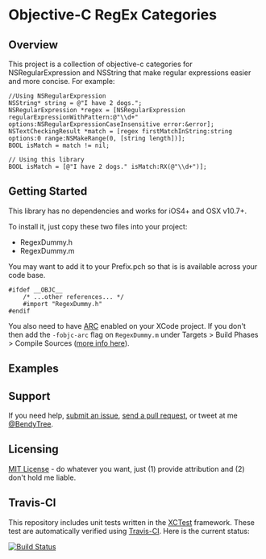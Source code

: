 
# Objective-C RegEx Categories

## Overview

This project is a collection of objective-c categories for NSRegularExpression and NSString that make regular expressions easier and more concise. For example:

```objc
//Using NSRegularExpression
NSString* string = @"I have 2 dogs.";
NSRegularExpression *regex = [NSRegularExpression regularExpressionWithPattern:@"\\d+" options:NSRegularExpressionCaseInsensitive error:&error];
NSTextCheckingResult *match = [regex firstMatchInString:string options:0 range:NSMakeRange(0, [string length])];
BOOL isMatch = match != nil;

// Using this library
BOOL isMatch = [@"I have 2 dogs." isMatch:RX(@"\\d+")];
```

## Getting Started

This library has no dependencies and works for iOS4+ and OSX v10.7+.

To install it, just copy these two files into your project:

 - RegexDummy.h
 - RegexDummy.m

You may want to add it to your Prefix.pch so that is is available across your code base.

```objc
#ifdef __OBJC__
    /* ...other references... */
    #import "RegexDummy.h"
#endif
```

You also need to have  [ARC](https://developer.apple.com/library/ios/documentation/DeveloperTools/Conceptual/WhatsNewXcode/Articles/xcode_4_2.html) enabled on your XCode project. If you don't then add the `-fobjc-arc` flag on `RegexDummy.m` under Targets > Build Phases > Compile Sources ([more info here](http://stackoverflow.com/a/19925947/193896)). 


## Examples


## Support

If you need help, [submit an issue](https://github.com/bendytree/Objective-C-RegEx-Categories/issues), [send a pull request](https://github.com/bendytree/Objective-C-RegEx-Categories/pulls), or tweet at me [@BendyTree](http://twitter.com/bendytree).


## Licensing

[MIT License](https://github.com/bendytree/Objective-C-RegEx-Categories/blob/master/LICENSE.txt) - do whatever you want, just (1) provide attribution and (2) don't hold me liable.


## Travis-CI

This repository includes unit tests written in the [XCTest](https://developer.apple.com/library/ios/documentation/ToolsLanguages/Conceptual/Xcode_Overview/UnitTestYourApp/UnitTestYourApp.html) framework. These test are automatically verified using [Travis-CI](https://travis-ci.org/bendytree/Objective-C-RegEx-Categories). Here is the current status:

[![Build Status](https://travis-ci.org/bendytree/Objective-C-RegEx-Categories.png)](https://travis-ci.org/bendytree/Objective-C-RegEx-Categories)


